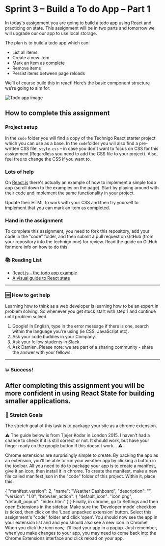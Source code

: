 # Sprint 3 – Build a To do App – Part 1

In today's assignment you are going to build a todo app using React and practicing on state. This assignment will be in two parts and tomorrow we will upgrade our our app to use local storage. 

The plan is to build a todo app which can:

* List all items
* Create a new item
* Mark an item as complete
* Remove items
* Persist items between page reloads

We’ll of course build this in react! Here’s the basic component structure we’re going to aim for:

![Todo app image](http://izettle.github.io/tjejer-kodar-todo-app/assets/components-breakdown.png)

## How to complete this assignment

### Project setup

In the `code` folder you will find a copy of the Technigo React starter project which you can use as a base. In the `code`folder you will also find a pre-written CSS file, `style.css` – in case you don't want to focus on CSS for this assignment (Regardless you need to add the CSS file to your project). Also, feel free to change the CSS if you want to. 

### Lots of help

On [React.js](https://reactjs.org/) there's actually an example of how to implement a simple todo app (scroll down to the examples on the page). Start by playing around with their code and implement the same functionality in your project. 

Update their HTML to work with your CSS and then try yourself to implement that you can mark an item as completed. 

### Hand in the assignment
To complete this assignment, you need to fork this repository, add your code in the "code" folder, and then submit a pull request on GitHub (from your repository into the technigo one) for review. Read the guide on GitHub for more info on how to do this.

### :books: Reading List

* [React.js – the todo app example](https://reactjs.org/)
* [A visual guide to React state](https://daveceddia.com/visual-guide-to-state-in-react/)

---

### :sos: How to get help
Learning how to think as a web developer is learning how to be an expert in problem solving. So whenever you get stuck start with step 1 and continue until problem solved.

1. Google! In English, type in the error message if there is one, search within the language you're using (ie CSS, JavaScript etc).
2. Ask your code buddies in your Company.
3. Ask your fellow students in Slack.
4. Ask Damien. Please note: we are part of a sharing community - share the answer with your fellows.

---

### :boom: Success!

After completing this assignment you will be more confident in using React State for building smaller applications. 
---

### :runner: Stretch Goals

The stretch goal of this task is to package your site as a chrome extension.

⚠️ The guide below is from Tjejer Kodar in London 2015. I haven't had a chance to check if it is still correct or not. It should work, but have your finger ready on the google button if this doesn't work... ⚠️

Chrome extensions are surprisingly simple to create. By packing the app as an extension, you’ll be able to run your weather app by clicking a button in the toolbar. All you need to do to package your app is to create a manifest, give it an icon, then install it in chrome. To create the manifest, make a new file called manifest.json in the "code" folder of this project. Within it, place this:

{
  "manifest_version": 2,
  "name": "Weather Dashboard",
  "description": "",
  "version": "1.0",
  "browser_action": {
    "default_icon": "icon.png",
    "default_popup": "index.html"
  }
}
Finally, in chrome, go to Settings and then open Extensions in the sidebar. Make sure the ‘Developer mode’ checkbox is ticked, then click on the ‘Load unpacked extension’ button. Select this assignment's "code" folder and click ‘open’. You should now see the app in your extension list and and you should also see a new icon in Chrome! When you click the icon now, it’ll load your app in a popup. Just remember, when you make changes to your app, you may need to come back into the Chrome Extensions interface and click reload on your app.
